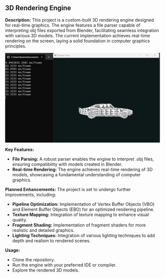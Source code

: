 ## 3D Rendering Engine

**Description:**
This project is a custom-built 3D rendering engine designed for real-time graphics. The engine features a file parser capable of interpreting obj files exported from Blender, facilitating seamless integration with various 3D models. The current implementation achieves real-time rendering on the screen, laying a solid foundation in computer graphics principles.

<p align="center">
  <img src="https://raw.githubusercontent.com/yassine128/3D-Engine/main/Ressources/mainview.png" alt="mainview" width="700" style="display:block; margin:auto;"/>
</p>

**Key Features:**
- **File Parsing:** A robust parser enables the engine to interpret .obj files, ensuring compatibility with models created in Blender.
- **Real-time Rendering:** The engine achieves real-time rendering of 3D models, showcasing a fundamental understanding of computer graphics.

**Planned Enhancements:**
The project is set to undergo further improvements, including:
- **Pipeline Optimization:** Implementation of Vertex Buffer Objects (VBO) and Element Buffer Objects (EBO) for an optimized rendering pipeline.
- **Texture Mapping:** Integration of texture mapping to enhance visual quality.
- **Fragment Shading:** Implementation of fragment shaders for more realistic and detailed graphics.
- **Lighting Techniques:** Integration of various lighting techniques to add depth and realism to rendered scenes.

**Usage:**
- Clone the repository.
- Run the engine with your preferred IDE or compiler.
- Explore the rendered 3D models.